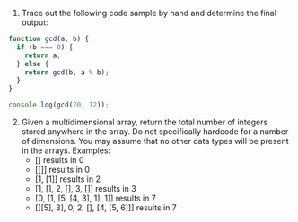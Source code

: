 1. Trace out the following code sample by hand and determine the final output:
```js
function gcd(a, b) {
  if (b === 0) {
    return a;
  } else {
    return gcd(b, a % b);
  }
}

console.log(gcd(20, 12));
```
2. Given a multidimensional array, return the total number of integers stored anywhere in the array. Do not specifically hardcode for a number of dimensions. You may assume that no other data types will be present in the arrays.
  Examples:
    * [] results in 0
    * [[]] results in 0
    * [1, [1]] results in 2
    * [1, [], 2, [], 3, []] results in 3
    * [0, [1, [5, [4, 3], 1], 1]] results in 7
    * [[[5], 3], 0, 2, [], [4, [5, 6]]] results in 7

